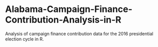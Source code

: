 # Alabama-Campaign-Finance-Contribution-Analysis-in-R
Analysis of campaign finance contribution data for the 2016 presidential election cycle in R. 
